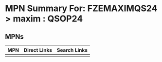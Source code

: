 



# MPN Summary For: FZEMAXIMQS24 > maxim : QSOP24

## MPNs
  

|MPN|Direct Links|Search Links|
| :--- | :--- | :--- |
||||
